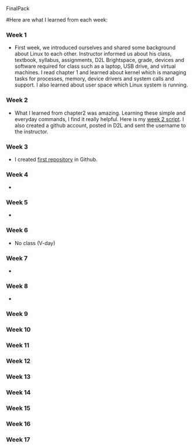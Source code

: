 FinalPack

#Here are what I learned from each week:
### Week 1
- First week, we introduced ourselves and shared some background about Linux to each other. Instructor informed us about his class, textbook, syllabus, assignments, D2L Brightspace, grade, devices and software  required for class such as a laptop, USB drive, and virtual machines. I read chapter 1 and learned about kernel which is managing tasks for processes, memory, device drivers and system calls and support. I also learned about user space which Linux system is running.
### Week 2
- What I learned from chapter2 was amazing. Learning these simple and everyday commands, I find it really helpful. Here is my [week 2 script](https://github.com/vangx033/Week3/blob/master/Week2.sh). I also created a github account, posted in D2L and sent the username to the instructor.  
### Week 3
- I created [first repository](https://github.com/vangx033/hello-world) in Github. 
### Week 4
- 
### Week 5
-
### Week 6
- No class (V-day)
### Week 7
-
### Week 8
-
### Week 9
### Week 10
### Week 11
### Week 12
### Week 13
### Week 14
### Week 15 
### Week 16
### Week 17
